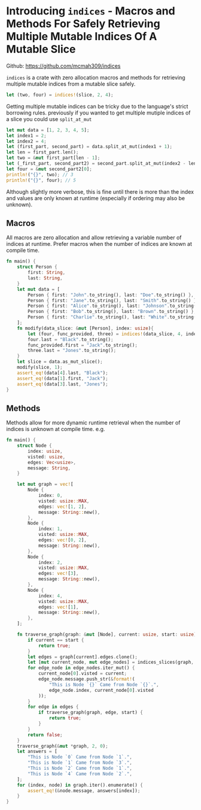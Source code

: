 # Introducing `indices` - Macros and Methods For Safely Retrieving Multiple Mutable Indices Of A Mutable Slice

Github: <https://github.com/mcmah309/indices>

`indices` is a crate with zero allocation macros and methods for retrieving multiple mutable indices from a mutable slice safely.


```rust 
let (two, four) = indices!(slice, 2, 4);
```


Getting multiple mutable indices can be tricky due to the language's strict borrowing rules.
previously if you wanted to get multiple mutiple indices of a slice you could use
`split_at_mut`
```rust
let mut data = [1, 2, 3, 4, 5];
let index1 = 2;
let index2 = 4;
let (first_part, second_part) = data.split_at_mut(index1 + 1);
let len = first_part.len();
let two = &mut first_part[len - 1];
let (_first_part, second_part2) = second_part.split_at_mut(index2 - len);
let four = &mut second_part2[0];
println!("{}", two); // 3
println!("{}", four); // 5
```
Although slightly more verbose, this is fine until there is more than the index and values are only known at runtime (especially if ordering may also be unknown).


## Macros
All macros are zero allocation and allow retrieving a variable number of indices at runtime. Prefer macros when the number
of indices are known at compile time.
```rust
fn main() {
    struct Person {
        first: String,
        last: String,
    }
    let mut data = [
        Person { first: "John".to_string(), last: "Doe".to_string() },
        Person { first: "Jane".to_string(), last: "Smith".to_string() },
        Person { first: "Alice".to_string(), last: "Johnson".to_string() },
        Person { first: "Bob".to_string(), last: "Brown".to_string() },
        Person { first: "Charlie".to_string(), last: "White".to_string() },
    ];
    fn modify(data_slice: &mut [Person], index: usize){
        let (four, func_provided, three) = indices!(data_slice, 4, index, 3);
        four.last = "Black".to_string();
        func_provided.first = "Jack".to_string();
        three.last = "Jones".to_string();
    }
    let slice = data.as_mut_slice();
    modify(slice, 1);
    assert_eq!(data[4].last, "Black");
    assert_eq!(data[1].first, "Jack");
    assert_eq!(data[3].last, "Jones");
}
```
## Methods
Methods allow for more dynamic runtime retrieval when the number of indices is unknown at compile time. e.g.
```rust
fn main() {
    struct Node {
        index: usize,
        visted: usize,
        edges: Vec<usize>,
        message: String,
    }

    let mut graph = vec![
        Node {
            index: 0,
            visted: usize::MAX,
            edges: vec![1, 2],
            message: String::new(),
        },
        Node {
            index: 1,
            visted: usize::MAX,
            edges: vec![0, 2],
            message: String::new(),
        },
        Node {
            index: 2,
            visted: usize::MAX,
            edges: vec![3],
            message: String::new(),
        },
        Node {
            index: 4,
            visted: usize::MAX,
            edges: vec![1],
            message: String::new(),
        },
    ];

    fn traverse_graph(graph: &mut [Node], current: usize, start: usize) -> bool {
        if current == start {
            return true;
        }
        let edges = graph[current].edges.clone();
        let [mut current_node, mut edge_nodes] = indices_slices(graph, [&[current], &edges]);
        for edge_node in edge_nodes.iter_mut() {
            current_node[0].visted = current;
            edge_node.message.push_str(&format!(
                "This is Node `{}` Came from Node `{}`.",
                edge_node.index, current_node[0].visted
            ));
        }
        for edge in edges {
            if traverse_graph(graph, edge, start) {
                return true;
            }
        }
        return false;
    }
    traverse_graph(&mut *graph, 2, 0);
    let answers = [
        "This is Node `0` Came from Node `1`.",
        "This is Node `1` Came from Node `3`.",
        "This is Node `2` Came from Node `1`.",
        "This is Node `4` Came from Node `2`.",
    ];
    for (index, node) in graph.iter().enumerate() {
        assert_eq!(&node.message, answers[index]);
    }
}
```